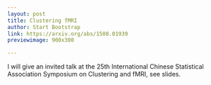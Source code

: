 ```yaml
---
layout: post
title: Clustering fMRI
author: Start Bootstrap
link: https://arxiv.org/abs/1508.01939
previewimage: 900x300

---
```


I will give an invited talk at the 25th International Chinese Statistical Association Symposium on Clustering and fMRI, see slides.
